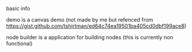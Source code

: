 basic info

demo is a canvas demo (not made by me but refenced from https://gist.github.com/tshirtman/ed64c74ea19501ba405cd0dbf199ace8)

node builder is a application for building nodes (this is currently non functional)
